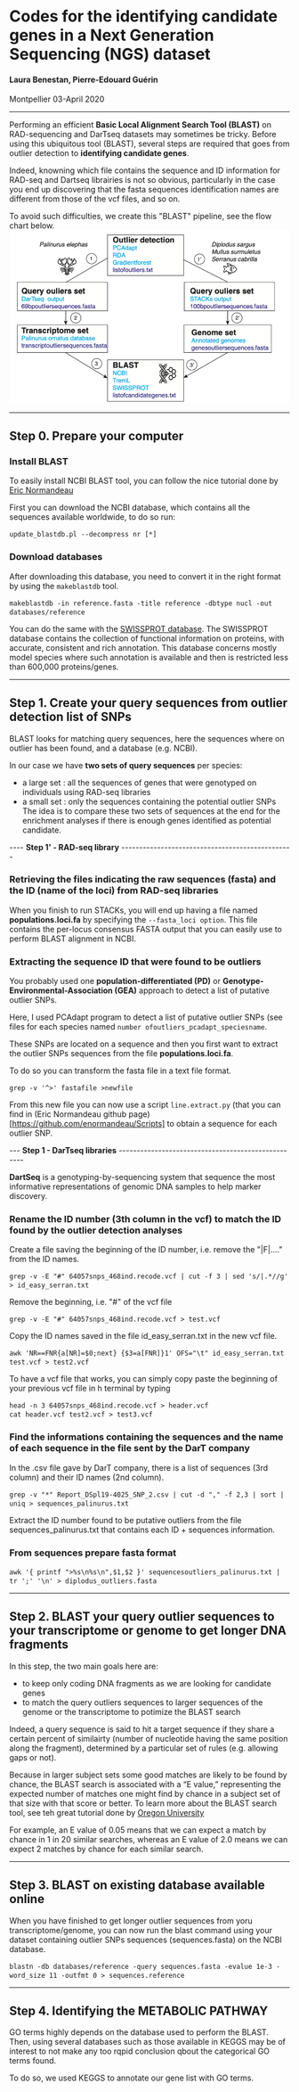 # Codes for the identifying candidate genes in a Next Generation Sequencing (NGS) dataset

#### Laura Benestan, Pierre-Edouard Guérin

Montpellier 03-April 2020

_______________________________________________________________________________


Performing an efficient **Basic Local Alignment Search Tool (BLAST)** on RAD-sequencing and DarTseq datasets may sometimes be tricky. Before using this ubiquitous tool (BLAST), several steps are required that goes from outlier detection to **identifying candidate genes**. 

Indeed, knowning which file contains the sequence and ID information for RAD-seq and Dartseq librairies is not so obvious, particularly in the case you end up discovering that the fasta sequences identification names are different from those of the vcf files, and so on.

To avoid such difficulties, we create this "BLAST" pipeline, see the flow chart below.
![BLAST flow chart](BLAST.png)

_______________________________________________________________________________


## Step 0. Prepare your computer

### Install BLAST
To easily install NCBI BLAST tool, you can follow the nice tutorial done by [Eric Normandeau](https://github.com/enormandeau/ncbi_blast_tutorial)

First you can download the NCBI database, which contains all the sequences available worldwide, to do so run:
```{r, engine = 'bash', eval = FALSE}
update_blastdb.pl --decompress nr [*]
```

### Download databases
After downloading this database, you need to convert it in the right format by using the ``makeblastdb`` tool.
```{r, engine = 'bash', eval = FALSE}
makeblastdb -in reference.fasta -title reference -dbtype nucl -out databases/reference
```

You can do the same with the [SWISSPROT database](https://www.uniprot.org/uniprot/?query=reviewed:yes). 
The SWISSPROT database contains the collection of functional information on proteins, with accurate, consistent and rich annotation. 
This database concerns mostly model species where such annotation is available and then is restricted less than 600,000 proteins/genes.


_______________________________________________________________________________


## Step 1. Create your query sequences from outlier detection list of SNPs

BLAST looks for matching query sequences, here the sequences where on outlier has been found, and a database (e.g. NCBI).

In our case we have **two sets of query sequences** per species:
- a large set : all the sequences of genes that were genotyped on individuals using RAD-seq libraries
- a small set : only the sequences containing the potential outlier SNPs
The idea is to compare these two sets of sequences at the end for the enrichment analyses if there is enough genes identified as potential candidate.

---- **Step 1' - RAD-seq library** ------------------------------------------------

### Retrieving the files indicating the raw sequences (fasta) and the ID (name of the loci) from RAD-seq libraries

When you finish to run STACKs, you will end up having a file named **populations.loci.fa** by specifying the `--fasta_loci option`. 
This file contains the per-locus consensus FASTA output that you can easily use to perform BLAST alignment in NCBI. 

### Extracting the sequence ID that were found to be outliers

You probably used one **population-differentiated (PD)** or **Genotype-Environmental-Association (GEA)** approach to detect a list of putative outlier SNPs.

Here, I used PCAdapt program to detect a list of putative outlier SNPs (see files for each species named `number ofoutliers_pcadapt_speciesname`. 

These SNPs are located on a sequence and then you first want to extract the  outlier SNPs sequences from the file **populations.loci.fa**.

To do so you can transform the fasta file in a text file format.
```{r, engine = 'bash', eval = FALSE}
grep -v '^>' fastafile >newfile
```

From this new file you can now use a script `line.extract.py` (that you can find in (Eric Normandeau github page)[https://github.com/enormandeau/Scripts] to obtain a sequence for each outlier SNP.

--- **Step 1 - DarTseq libraries**  ---------------------------------------------------

**DartSeq** is a genotyping-by-sequencing system that sequence the most informative representations of genomic DNA samples to help marker discovery. 

### Rename the ID number (3th column in the vcf) to match the ID found by the outlier detection analyses
Create a file saving the beginning of the ID number, i.e. remove the "|F|...." from the ID names.
```{r, engine = 'bash', eval = FALSE}
grep -v -E "#" 64057snps_468ind.recode.vcf | cut -f 3 | sed 's/|.*//g' > id_easy_serran.txt
```

Remove the beginning, i.e. "#" of the vcf file
```{r, engine = 'bash', eval = FALSE}
grep -v -E "#" 64057snps_468ind.recode.vcf > test.vcf
```

Copy the ID names saved in the file id_easy_serran.txt in the new vcf file.
```{r, engine = 'bash', eval = FALSE}
awk 'NR==FNR{a[NR]=$0;next} {$3=a[FNR]}1' OFS="\t" id_easy_serran.txt test.vcf > test2.vcf
```

To have a vcf file that works, you can simply copy paste the beginning of your previous vcf file in h terminal by typing
```{r, engine = 'bash', eval = FALSE}
head -n 3 64057snps_468ind.recode.vcf > header.vcf
cat header.vcf test2.vcf > test3.vcf
```

### Find the informations containing the sequences and the name of each sequence in the file sent by the DarT company

In the .csv file gave by DarT company, there is a list of sequences (3rd column) and their ID names (2nd column). 
```{r, engine = 'bash', eval = FALSE}
grep -v "*" Report_DSpl19-4025_SNP_2.csv | cut -d "," -f 2,3 | sort | uniq > sequences_palinurus.txt
```

Extract the ID number found to be putative outliers from the file sequences_palinurus.txt that contains each ID + sequences information.

### From sequences prepare fasta format
```{r, engine = 'bash', eval = FALSE}
awk '{ printf ">%s\n%s\n",$1,$2 }' sequencesoutliers_palinurus.txt | tr ';' '\n' > diplodus_outliers.fasta
```

_______________________________________________________________________________


## Step 2. BLAST your query outlier sequences to your transcriptome or genome to get longer DNA fragments

In this step, the two main goals here are:
- to keep only coding DNA fragments as we are looking for candidate genes
- to match the query outliers sequences to larger sequences of the genome or the transcriptome to potimize the BLAST search

Indeed, a query sequence is said to hit a target sequence if they share a certain percent of similairty (number of nucleotide having the same position along the fragment), determined by a particular set of rules (e.g. allowing gaps or not). 

Because in larger subject sets some good matches are likely to be found by chance, the BLAST search is associated with a “E value,” representing the expected number of matches one might find by chance in a subject set of that size with that score or better. To learn more about the BLAST search tool, see teh great tutorial done by [Oregon University](https://open.oregonstate.education/computationalbiology/chapter/command-line-blast/)

For example, an E value of 0.05 means that we can expect a match by chance in 1 in 20 similar searches, whereas an E value of 2.0 means we can expect 2 matches by chance for each similar search.

_______________________________________________________________________________


## Step 3. BLAST on existing database available online

When you have finished to get longer outlier sequences from yoru transcriptome/genome, you can now run the blast command using your dataset containing outlier SNPs sequences (sequences.fasta) on the NCBI database.

```{r, engine = 'bash', eval = FALSE}
blastn -db databases/reference -query sequences.fasta -evalue 1e-3 -word_size 11 -outfmt 0 > sequences.reference
```

_______________________________________________________________________________


## Step 4. Identifying the METABOLIC PATHWAY

GO terms highly depends on the database used to perform the BLAST. 
Then, using several databases such as those available in KEGGS may be of interest to not make any too rqpid conclusion qbout the categorical GO terms found.

To do so, we used KEGGS to annotate our gene list with GO terms. 

